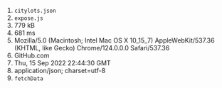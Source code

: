 1. `citylots.json`
2. `expose.js`
3. 779 kB
4. 681 ms
5. Mozilla/5.0 (Macintosh; Intel Mac OS X 10_15_7) AppleWebKit/537.36 (KHTML, like Gecko) Chrome/124.0.0.0 Safari/537.36
6. GitHub.com
7. Thu, 15 Sep 2022 22:44:30 GMT
8. application/json; charset=utf-8
9. `fetchData`